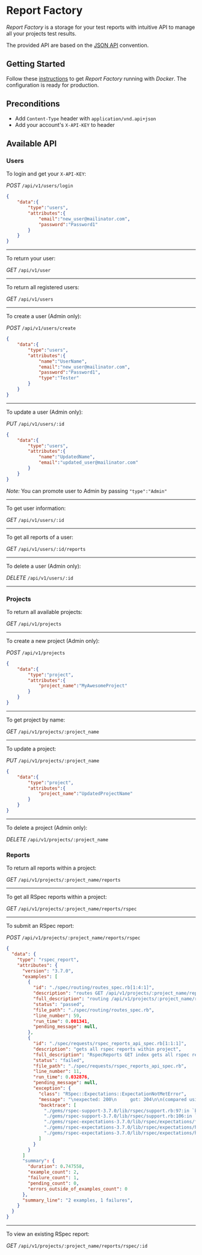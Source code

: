 # Report Factory

*Report Factory* is a storage for your test reports with intuitive API to manage all your projects test results.

The provided API are based on the [JSON API](http://jsonapi.org) convention.

## Getting Started

Follow these [instructions](https://github.com/igor-starostenko/report_factory/blob/master/setup/INSTRUCTIONS.md) to get *Report Factory* running with *Docker*. The configuration is ready for production.

## Preconditions

- Add `Content-Type` header with `application/vnd.api+json`
- Add your account's `X-API-KEY` to header

## Available API

### Users

To login and get your `X-API-KEY`:

_POST_ `/api/v1/users/login`

```json
{
    "data":{
        "type":"users",
        "attributes":{
            "email":"new_user@mailinator.com",
            "password":"Password1"
        }
    }
}
```

---

To return your user:

_GET_  `/api/v1/user`

---

To return all registered users:

_GET_  `/api/v1/users`

---

To create a user (Admin only):

_POST_ `/api/v1/users/create`

```json
{
    "data":{
        "type":"users",
        "attributes":{
            "name":"UserName",
            "email":"new_user@mailinator.com",
            "password":"Password1",
            "type":"Tester"
        }
    }
}
```

---

To update a user (Admin only):

_PUT_ `/api/v1/users/:id`

```json
{
    "data":{
        "type":"users",
        "attributes":{
            "name":"UpdatedName",
            "email":"updated_user@mailinator.com"
        }
    }
}
```
*Note:* You can promote user to Admin by passing `"type":"Admin"`

---

To get user information:

_GET_  `/api/v1/users/:id`

---

To get all reports of a user:

_GET_  `/api/v1/users/:id/reports`

---

To delete a user (Admin only):

_DELETE_  `/api/v1/users/:id`

---
### Projects

To return all available projects:

_GET_  `/api/v1/projects`

---

To create a new project (Admin only):

_POST_ `/api/v1/projects`

```json
{
    "data":{
        "type":"project",
        "attributes":{
            "project_name":"MyAwesomeProject"
        }
    }
}
```

---

To get project by name:

_GET_  `/api/v1/projects/:project_name`

---

To update a project:

_PUT_  `/api/v1/projects/:project_name`

```json
{
    "data":{
        "type":"project",
        "attributes":{
            "project_name":"UpdatedProjectName"
        }
    }
}
```

---

To delete a project (Admin only):

_DELETE_  `/api/v1/projects/:project_name`

### Reports

To return all reports within a project:

_GET_  `/api/v1/projects/:project_name/reports`

---

To get all RSpec reports within a project:

_GET_  `/api/v1/projects/:project_name/reports/rspec`

---

To submit an RSpec report:

_POST_ `/api/v1/projects/:project_name/reports/rspec`

```json
{
  "data": {
    "type": "rspec_report",
    "attributes": {
      "version": "3.7.0",
      "examples": [
        {
          "id": "./spec/routing/routes_spec.rb[1:4:1]",
          "description": "routes GET /api/v1/projects/:project_name/reports/rspecto rspec_reports#index",
          "full_description": "routing /api/v1/projects/:project_name/reports/rspec routes GET /api/v1/projects/:project_name/reports/rspecto rspec_reports#index",
          "status": "passed",
          "file_path": "./spec/routing/routes_spec.rb",
          "line_number": 59,
          "run_time": 0.001341,
          "pending_message": null,
        },
        {
          "id": "./spec/requests/rspec_reports_api_spec.rb[1:1:1]",
          "description": "gets all rspec reports within project",
          "full_description": "RspecReports GET index gets all rspec reports within project",
          "status": "failed",
          "file_path": "./spec/requests/rspec_reports_api_spec.rb",
          "line_number": 11,
          "run_time": 0.032876,
          "pending_message": null,
          "exception": {
            "class": "RSpec::Expectations::ExpectationNotMetError",
            "message": "\nexpected: 200\n     got: 204\n\n(compared using ==)\n",
            "backtrace": [
              "./gems/rspec-support-3.7.0/lib/rspec/support.rb:97:in `block in \u003cmodule:Support\u003e'",
              "./gems/rspec-support-3.7.0/lib/rspec/support.rb:106:in `notify_failure'",
              "./gems/rspec-expectations-3.7.0/lib/rspec/expectations/fail_with.rb:35:in `fail_with'",
              "./gems/rspec-expectations-3.7.0/lib/rspec/expectations/handler.rb:38:in `handle_failure'",
              "./gems/rspec-expectations-3.7.0/lib/rspec/expectations/handler.rb:50:in `block in handle_matcher'",
            ]
          }
        }
      ]
      "summary": {
        "duration": 0.747558,
        "example_count": 2,
        "failure_count": 1,
        "pending_count": 0,
        "errors_outside_of_examples_count": 0
      },
      "summary_line": "2 examples, 1 failures",
    }
  }
}
```

---

To view an existing RSpec report:

_GET_  `/api/v1/projects/:project_name/reports/rspec/:id`
